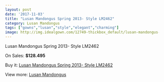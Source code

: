 ```yaml
---
layout: post
date: '2017-11-03'
title: "Lusan Mandongus Spring 2013- Style LM2462"
category: Lusan Mandongus
tags: ["gowns","lusan","style","elegant","charming"]
image: http://img.idealgown.com/12749-thickbox_default/lusan-mandongus-spring-2013-style-lm2462.jpg
---
```

Lusan Mandongus Spring 2013- Style LM2462

On Sales: **$128.495**
<a href="https://www.idealgown.com/en/lusan-mandongus/5140-lusan-mandongus-spring-2013-style-lm2462.html"><amp-img layout="responsive" width="600" height="600" src="//img.idealgown.com/12749-thickbox_default/lusan-mandongus-spring-2013-style-lm2462.jpg" alt="Lusan Mandongus Spring 2013- Style LM2462 0" /></a>

Buy it: [Lusan Mandongus Spring 2013- Style LM2462](https://www.idealgown.com/en/lusan-mandongus/5140-lusan-mandongus-spring-2013-style-lm2462.html "Lusan Mandongus Spring 2013- Style LM2462")

View more: [Lusan Mandongus](https://www.idealgown.com/en/66-lusan-mandongus "Lusan Mandongus")